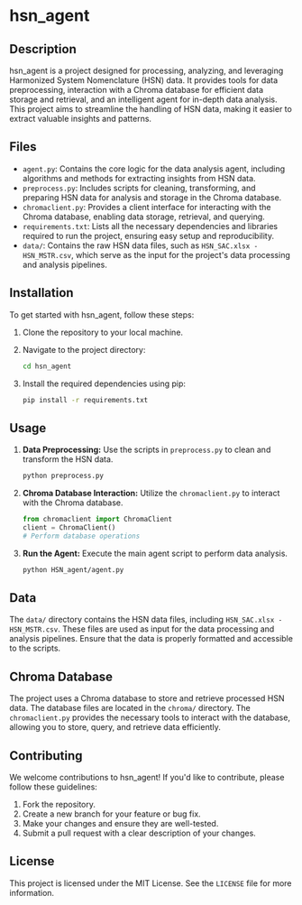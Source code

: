 # hsn_agent

## Description

hsn\_agent is a project designed for processing, analyzing, and leveraging Harmonized System Nomenclature (HSN) data. It provides tools for data preprocessing, interaction with a Chroma database for efficient data storage and retrieval, and an intelligent agent for in-depth data analysis. This project aims to streamline the handling of HSN data, making it easier to extract valuable insights and patterns.

## Files

-   `agent.py`: Contains the core logic for the data analysis agent, including algorithms and methods for extracting insights from HSN data.
-   `preprocess.py`: Includes scripts for cleaning, transforming, and preparing HSN data for analysis and storage in the Chroma database.
-   `chromaclient.py`: Provides a client interface for interacting with the Chroma database, enabling data storage, retrieval, and querying.
-   `requirements.txt`: Lists all the necessary dependencies and libraries required to run the project, ensuring easy setup and reproducibility.
-   `data/`: Contains the raw HSN data files, such as `HSN_SAC.xlsx - HSN_MSTR.csv`, which serve as the input for the project's data processing and analysis pipelines.

## Installation

To get started with hsn\_agent, follow these steps:

1.  Clone the repository to your local machine.
2.  Navigate to the project directory:

    ```bash
    cd hsn_agent
    ```

3.  Install the required dependencies using pip:

    ```bash
    pip install -r requirements.txt
    ```

## Usage

1.  **Data Preprocessing:**
    Use the scripts in `preprocess.py` to clean and transform the HSN data.
    ```bash
    python preprocess.py
    ```

2.  **Chroma Database Interaction:**
    Utilize the `chromaclient.py` to interact with the Chroma database.
    ```python
    from chromaclient import ChromaClient
    client = ChromaClient()
    # Perform database operations
    ```

3.  **Run the Agent:**
    Execute the main agent script to perform data analysis.
    ```bash
    python HSN_agent/agent.py
    ```

## Data

The `data/` directory contains the HSN data files, including `HSN_SAC.xlsx - HSN_MSTR.csv`. These files are used as input for the data processing and analysis pipelines. Ensure that the data is properly formatted and accessible to the scripts.

## Chroma Database

The project uses a Chroma database to store and retrieve processed HSN data. The database files are located in the `chroma/` directory. The `chromaclient.py` provides the necessary tools to interact with the database, allowing you to store, query, and retrieve data efficiently.

## Contributing

We welcome contributions to hsn\_agent! If you'd like to contribute, please follow these guidelines:

1.  Fork the repository.
2.  Create a new branch for your feature or bug fix.
3.  Make your changes and ensure they are well-tested.
4.  Submit a pull request with a clear description of your changes.

## License

This project is licensed under the MIT License. See the `LICENSE` file for more information.
